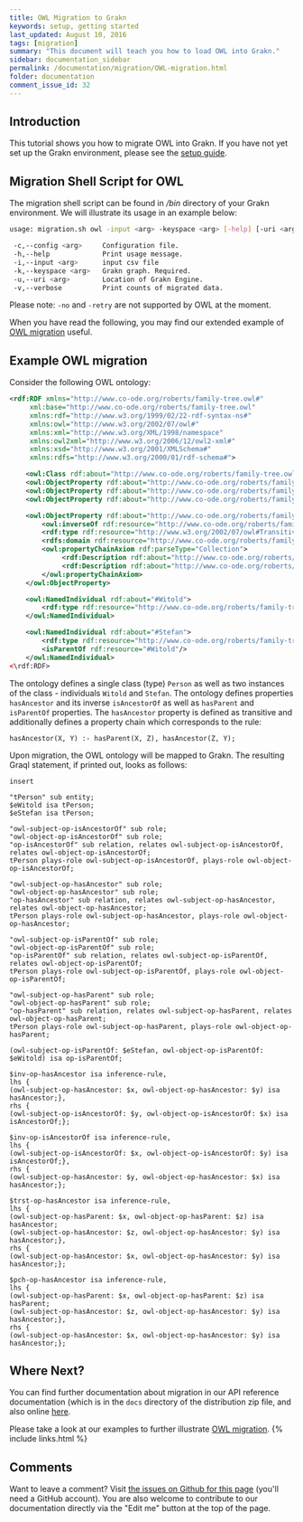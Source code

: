 ```yaml
---
title: OWL Migration to Grakn
keywords: setup, getting started
last_updated: August 10, 2016
tags: [migration]
summary: "This document will teach you how to load OWL into Grakn."
sidebar: documentation_sidebar
permalink: /documentation/migration/OWL-migration.html
folder: documentation
comment_issue_id: 32
---
```


## Introduction
This tutorial shows you how to migrate OWL into Grakn. If you have not yet set up the Grakn environment, please see the [setup guide](../get-started/setup-guide.html).

## Migration Shell Script for OWL
The migration shell script can be found in */bin* directory of your Grakn environment. We will illustrate its usage in an example below:

```bash
usage: migration.sh owl -input <arg> -keyspace <arg> [-help] [-uri <arg>] [-verbose]

 -c,--config <arg>     Configuration file.
 -h,--help             Print usage message.
 -i,--input <arg>      input csv file
 -k,--keyspace <arg>   Grakn graph. Required.
 -u,--uri <arg>        Location of Grakn Engine.
 -v,--verbose          Print counts of migrated data.
```

Please note: `-no` and `-retry` are not supported by OWL at the moment.

When you have read the following, you may find our extended example of [OWL migration](../examples/OWL-migration.html) useful.

## Example OWL migration
Consider the following OWL ontology:

```xml
<rdf:RDF xmlns="http://www.co-ode.org/roberts/family-tree.owl#"
     xml:base="http://www.co-ode.org/roberts/family-tree.owl"
     xmlns:rdf="http://www.w3.org/1999/02/22-rdf-syntax-ns#"
     xmlns:owl="http://www.w3.org/2002/07/owl#"
     xmlns:xml="http://www.w3.org/XML/1998/namespace"
     xmlns:owl2xml="http://www.w3.org/2006/12/owl2-xml#"
     xmlns:xsd="http://www.w3.org/2001/XMLSchema#"
     xmlns:rdfs="http://www.w3.org/2000/01/rdf-schema#">

    <owl:Class rdf:about="http://www.co-ode.org/roberts/family-tree.owl#Person"/>
    <owl:ObjectProperty rdf:about="http://www.co-ode.org/roberts/family-tree.owl#isAncestorOf"/>
    <owl:ObjectProperty rdf:about="http://www.co-ode.org/roberts/family-tree.owl#isParentOf"/>
    <owl:ObjectProperty rdf:about="http://www.co-ode.org/roberts/family-tree.owl#hasParent"/>

    <owl:ObjectProperty rdf:about="http://www.co-ode.org/roberts/family-tree.owl#hasAncestor">
        <owl:inverseOf rdf:resource="http://www.co-ode.org/roberts/family-tree.owl#isAncestorOf"/>
        <rdf:type rdf:resource="http://www.w3.org/2002/07/owl#TransitiveProperty"/>
        <rdfs:domain rdf:resource="http://www.co-ode.org/roberts/family-tree.owl#Person"/>
        <owl:propertyChainAxiom rdf:parseType="Collection">
             <rdf:Description rdf:about="http://www.co-ode.org/roberts/family-tree.owl#hasParent"/>
             <rdf:Description rdf:about="http://www.co-ode.org/roberts/family-tree.owl#hasAncestor"/>
        </owl:propertyChainAxiom>
    </owl:ObjectProperty>

    <owl:NamedIndividual rdf:about="#Witold">
        <rdf:type rdf:resource="http://www.co-ode.org/roberts/family-tree.owl#Person"/>
    </owl:NamedIndividual>

    <owl:NamedIndividual rdf:about="#Stefan">
        <rdf:type rdf:resource="http://www.co-ode.org/roberts/family-tree.owl#Person"/>
        <isParentOf rdf:resource="#Witold"/>
    </owl:NamedIndividual>
<\rdf:RDF>
```

The ontology defines a single class (type) `Person` as well as two instances of the class - individuals `Witold` and `Stefan`. The ontology defines properties `hasAncestor` and its inverse `isAncestorOf` as well as `hasParent` and `isParentOf` properties. The `hasAncestor` property is defined as transitive and additionally defines a property chain which corresponds to the rule:

```
hasAncestor(X, Y) :- hasParent(X, Z), hasAncestor(Z, Y);
```

Upon migration, the OWL ontology will be mapped to Grakn. The resulting Graql statement, if printed out, looks as follows:

```graql
insert

"tPerson" sub entity;
$eWitold isa tPerson;
$eStefan isa tPerson;

"owl-subject-op-isAncestorOf" sub role;
"owl-object-op-isAncestorOf" sub role;
"op-isAncestorOf" sub relation, relates owl-subject-op-isAncestorOf, relates owl-object-op-isAncestorOf;
tPerson plays-role owl-subject-op-isAncestorOf, plays-role owl-object-op-isAncestorOf;

"owl-subject-op-hasAncestor" sub role;
"owl-object-op-hasAncestor" sub role;
"op-hasAncestor" sub relation, relates owl-subject-op-hasAncestor, relates owl-object-op-hasAncestor;
tPerson plays-role owl-subject-op-hasAncestor, plays-role owl-object-op-hasAncestor;

"owl-subject-op-isParentOf" sub role;
"owl-object-op-isParentOf" sub role;
"op-isParentOf" sub relation, relates owl-subject-op-isParentOf, relates owl-object-op-isParentOf;
tPerson plays-role owl-subject-op-isParentOf, plays-role owl-object-op-isParentOf;

"owl-subject-op-hasParent" sub role;
"owl-object-op-hasParent" sub role;
"op-hasParent" sub relation, relates owl-subject-op-hasParent, relates owl-object-op-hasParent;
tPerson plays-role owl-subject-op-hasParent, plays-role owl-object-op-hasParent;

(owl-subject-op-isParentOf: $eStefan, owl-object-op-isParentOf: $eWitold) isa op-isParentOf;

$inv-op-hasAncestor isa inference-rule,
lhs {
(owl-subject-op-hasAncestor: $x, owl-object-op-hasAncestor: $y) isa hasAncestor;},
rhs {
(owl-subject-op-isAncestorOf: $y, owl-object-op-isAncestorOf: $x) isa isAncestorOf;};

$inv-op-isAncestorOf isa inference-rule,
lhs {
(owl-subject-op-isAncestorOf: $x, owl-object-op-isAncestorOf: $y) isa isAncestorOf;},
rhs {
(owl-subject-op-hasAncestor: $y, owl-object-op-hasAncestor: $x) isa hasAncestor;};

$trst-op-hasAncestor isa inference-rule,
lhs {
(owl-subject-op-hasParent: $x, owl-object-op-hasParent: $z) isa hasAncestor;
(owl-subject-op-hasAncestor: $z, owl-object-op-hasAncestor: $y) isa hasAncestor;},
rhs {
(owl-subject-op-hasAncestor: $x, owl-object-op-hasAncestor: $y) isa hasAncestor;};

$pch-op-hasAncestor isa inference-rule,
lhs {
(owl-subject-op-hasParent: $x, owl-object-op-hasParent: $z) isa hasParent;
(owl-subject-op-hasAncestor: $z, owl-object-op-hasAncestor: $y) isa hasAncestor;},
rhs {
(owl-subject-op-hasAncestor: $x, owl-object-op-hasAncestor: $y) isa hasAncestor;};
```

## Where Next?
You can find further documentation about migration in our API reference documentation (which is in the `docs` directory of the distribution zip file, and also online [here](https://grakn.ai/javadocs.html).

Please take a look at our examples to further illustrate [OWL migration](../examples/OWL-migration.html).
{% include links.html %}


## Comments
Want to leave a comment? Visit <a href="https://github.com/graknlabs/docs/issues/32" target="_blank">the issues on Github for this page</a> (you'll need a GitHub account). You are also welcome to contribute to our documentation directly via the "Edit me" button at the top of the page.
